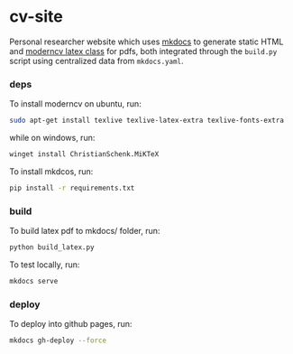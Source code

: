 # cv-site

Personal researcher website which uses [mkdocs](https://github.com/mkdocs/mkdocs) to generate static HTML and [moderncv latex class](https://github.com/moderncv/moderncv) for pdfs, both integrated through the `build.py` script using centralized data from `mkdocs.yaml`. 

### deps
To install moderncv on ubuntu, run: 
  ```bash
  sudo apt-get install texlive texlive-latex-extra texlive-fonts-extra
  ```
while on windows, run:
  ```bash
  winget install ChristianSchenk.MiKTeX
  ```
To install mkdcos, run:
  ```bash
  pip install -r requirements.txt
  ```
  
### build

To build latex pdf to mkdocs/ folder, run:
  ```bash
  python build_latex.py
  ```

To test locally, run: 
  ```bash
  mkdocs serve
  ```

### deploy

To deploy into github pages, run: 
  ```bash
  mkdocs gh-deploy --force
  ```